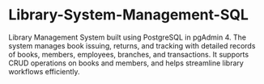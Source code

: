 # Library-System-Management-SQL
Library Management System built using PostgreSQL in pgAdmin 4. The system manages book issuing, returns, and tracking with detailed records of books, members, employees, branches, and transactions. It supports CRUD operations on books and members, and helps streamline library workflows efficiently.
